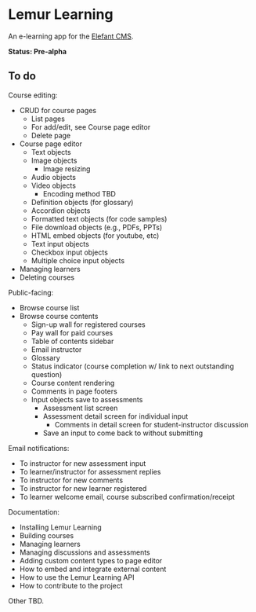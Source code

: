 # Lemur Learning

An e-learning app for the [Elefant CMS](http://www.elefantcms.com/).

**Status: Pre-alpha**

## To do

Course editing:

* CRUD for course pages
  * List pages
  * For add/edit, see Course page editor
  * Delete page
* Course page editor
  * Text objects
  * Image objects
      * Image resizing
  * Audio objects
  * Video objects
      * Encoding method TBD
  * Definition objects (for glossary)
  * Accordion objects
  * Formatted text objects (for code samples)
  * File download objects (e.g., PDFs, PPTs)
  * HTML embed objects (for youtube, etc)
  * Text input objects
  * Checkbox input objects
  * Multiple choice input objects
* Managing learners
* Deleting courses

Public-facing:

* Browse course list
* Browse course contents
  * Sign-up wall for registered courses
  * Pay wall for paid courses
  * Table of contents sidebar
  * Email instructor
  * Glossary
  * Status indicator (course completion w/ link to next outstanding question)
  * Course content rendering
  * Comments in page footers
  * Input objects save to assessments
      * Assessment list screen
      * Assessment detail screen for individual input
          * Comments in detail screen for student-instructor discussion
      * Save an input to come back to without submitting

Email notifications:

* To instructor for new assessment input
* To learner/instructor for assessment replies
* To instructor for new comments
* To instructor for new learner registered
* To learner welcome email, course subscribed confirmation/receipt

Documentation:

* Installing Lemur Learning
* Building courses
* Managing learners
* Managing discussions and assessments
* Adding custom content types to page editor
* How to embed and integrate external content
* How to use the Lemur Learning API
* How to contribute to the project

Other TBD.